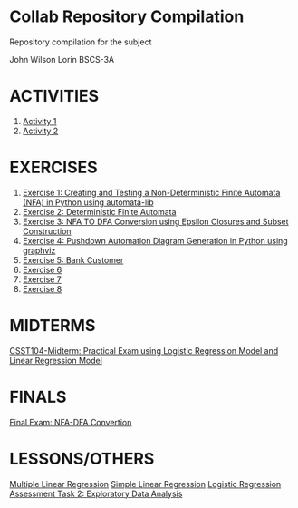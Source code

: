 # Collab Repository Compilation
Repository compilation for the subject

John Wilson Lorin
BSCS-3A

# ACTIVITIES
1. <a href = "/Collab Notebooks/Lorin_Collab_Activity1_3A.ipynb">Activity 1</a>
2. <a href = "/Collab Notebooks/ACTIVITY 2_Lorin John Wilson_BSCS3A.ipynb">Activity 2</a>

# EXERCISES
1. <a href = "/Collab Notebooks/Lorin_Collab_Exer1_3A.ipynb">Exercise 1: Creating and Testing a Non-Deterministic Finite Automata (NFA) in Python using automata-lib </a>
2. <a href = "/Collab Notebooks/LORIN-EXER2-3A.ipynb">Exercise 2: Deterministic Finite Automata </a>
3. <a href = "/Collab Notebooks/LORIN-EXER3-3A.ipynb">Exercise 3: NFA TO DFA Conversion using Epsilon Closures and Subset Construction </a>
4. <a href = "/Collab Notebooks/LORIN-EXER4-3A.ipynb">Exercise 4: Pushdown Automation Diagram Generation in Python using graphviz </a>
5. <a href = "/Collab Notebooks/3A-LORIN-EXER5.ipynb">Exercise 5: Bank Customer </a>
6. <a href = "/Collab Notebooks/3A-LORIN-EXER6.ipynb">Exercise 6</a>
7. <a href = "/Collab Notebooks/3A-LORIN-EXER7.ipynb">Exercise 7</a>
8. <a href = "/Collab Notebooks/3A-LORIN-EXER8.ipynb">Exercise 8</a>

# MIDTERMS
<a href = "/Collab Notebooks/3A-LORIN-MIDTERM.ipynb">CSST104-Midterm: Practical Exam using Logistic Regression Model and Linear Regression Model</a>

# FINALS
<a href = "/Collab Notebooks/LORIN-FINAL-3A.ipynb">Final Exam: NFA-DFA Convertion</a>

# LESSONS/OTHERS
<a href = "/Collab Notebooks/Lorin, John Wilson_Multiple_Linear_Regression.ipynb">Multiple Linear Regression</a>
<a href = "/Collab Notebooks/Lorin, John Wilson_Simple_Linear_Regression.ipynb">Simple Linear Regression</a>
<a href = "/Collab Notebooks/Logistic Regression.ipynb">Logistic Regression</a>
<a href = "/Collab Notebooks/Assessment_Task_2_Lorin_John Wilson_BSCS3A.ipynb">Assessment Task 2: Exploratory Data Analysis</a>
